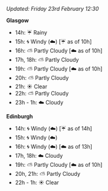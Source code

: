 *Updated: Friday 23rd February 12:30*

**Glasgow**

* 14h: :umbrella: Rainy
* 15h: :cyclone: Windy (:cloud:) [:umbrella: as of 10h]
* 16h: :partly_sunny: Partly Cloudy [:cloud: as of 10h]
* 17h, 18h: :partly_sunny: Partly Cloudy
* 19h: :partly_sunny: Partly Cloudy [:cloud: as of 10h]
* 20h: :partly_sunny: Partly Cloudy
* 21h: :sunny: Clear
* 22h: :partly_sunny: Partly Cloudy
* 23h - 1h: :cloud: Cloudy

**Edinburgh**

* 14h: :cyclone: Windy (:cloud:) [:umbrella: as of 14h]
* 15h: :cyclone: Windy (:cloud:)
* 16h: :cyclone: Windy (:cloud:) [:cloud: as of 13h]
* 17h, 18h: :cloud: Cloudy
* 19h: :partly_sunny: Partly Cloudy [:cloud: as of 10h]
* 20h, 21h: :partly_sunny: Partly Cloudy
* 22h - 1h: :sunny: Clear
